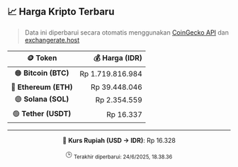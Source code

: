 

<!-- HARGA_KRIPTO -->
## 📈 Harga Kripto Terbaru

> Data ini diperbarui secara otomatis menggunakan [CoinGecko API](https://www.coingecko.com/) dan [exchangerate.host](https://exchangerate.host/)

<div align="center">

| 🪙 Token | 💰 Harga (IDR) |
|:------:|---------------:|
| 🟠 **Bitcoin (BTC)**   | Rp 1.719.816.984 |
| 🔵 **Ethereum (ETH)**  | Rp 39.448.046 |
| 🟣 **Solana (SOL)**    | Rp 2.354.559 |
| 🟢 **Tether (USDT)**   | Rp 16.337 |

---

💱 **Kurs Rupiah (USD → IDR)**: Rp 16.328

🕒 <sub>Terakhir diperbarui: 24/6/2025, 18.38.36</sub>

</div>
<!-- /HARGA_KRIPTO -->